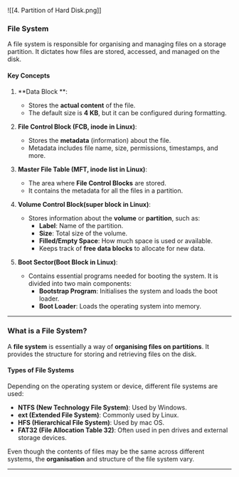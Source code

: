 
![[4. Partition of Hard Disk.png]]

### **File System**

A file system is responsible for organising and managing files on a storage partition. It dictates how files are stored, accessed, and managed on the disk.

#### **Key Concepts**

1. **Data Block **:
    
    - Stores the **actual content** of the file.
    - The default size is **4 KB**, but it can be configured during formatting.
2. **File Control Block (FCB, inode in Linux)**:
    
    - Stores the **metadata** (information) about the file.
    - Metadata includes file name, size, permissions, timestamps, and more.
3. **Master File Table (MFT, inode list in Linux)**:
    
    - The area where **File Control Blocks** are stored.
    - It contains the metadata for all the files in a partition.
4. **Volume Control Block(super block in Linux)**:
    
    - Stores information about the **volume** or **partition**, such as:
        - **Label**: Name of the partition.
        - **Size**: Total size of the volume.
        - **Filled/Empty Space**: How much space is used or available.
        - Keeps track of **free data blocks** to allocate for new data.
5. **Boot Sector(Boot Block in Linux)**:
    
    - Contains essential programs needed for booting the system. It is divided into two main components:
        - **Bootstrap Program**: Initialises the system and loads the boot loader.
        - **Boot Loader**: Loads the operating system into memory.

---

### **What is a File System?**

A **file system** is essentially a way of **organising files on partitions**. It provides the structure for storing and retrieving files on the disk.

#### **Types of File Systems**

Depending on the operating system or device, different file systems are used:

- **NTFS (New Technology File System)**: Used by Windows.
- **ext (Extended File System)**: Commonly used by Linux.
- **HFS (Hierarchical File System)**: Used by mac OS.
- **FAT32 (File Allocation Table 32)**: Often used in pen drives and external storage devices.

Even though the contents of files may be the same across different systems, the **organisation** and structure of the file system vary.

---